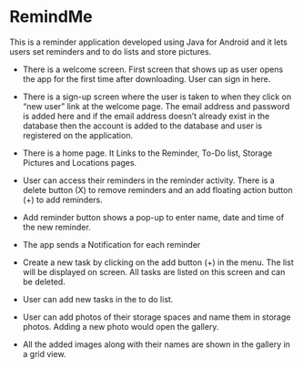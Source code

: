 # RemindMe
This is a reminder application developed using Java for Android and it lets users set reminders and to do lists and store pictures.

- There is a welcome screen. First screen that shows up as user opens the app for the first time after downloading. User can sign in here.

- There is a sign-up screen where the user is taken to when they click on “new user” link at the welcome page. The email address and password is added here and if the email address doesn’t already exist in the database then the account is added to the database and user is registered on the application. 

- There is a home page. It Links to the Reminder, To-Do list, Storage Pictures and Locations pages.

- User can access their reminders in the reminder activity. There is a delete button (X) to remove reminders and an add floating action button (+) to add reminders.

- Add reminder button shows a pop-up to enter name, date and time of the new reminder.

- The app sends a Notification for each reminder

- Create a new task by clicking on the add button (+) in the menu. The list will be displayed on screen. All tasks are listed on this screen and can be deleted.

- User can add new tasks in the to do list.

- User can add photos of their storage spaces and name them in storage photos. Adding a new photo would open the gallery.	 

- All the added images along with their names are shown in the gallery in a grid view.
